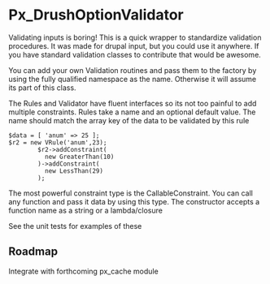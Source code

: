 # Px_DrushOptionValidator

Validating inputs is boring! This is a quick wrapper to standardize validation procedures. 
It was made for drupal input, but you could use it anywhere.
If you have standard validation classes to contribute that would be awesome.

You can add your own Validation routines and pass them to the factory by using the fully qualified namespace as the name. 
Otherwise it will assume its part of this class.

The Rules and Validator have fluent interfaces so its not too painful to add multiple constraints.
Rules take a name and an optional default value. The name should match the array key of the data to be validated by this rule
```
$data = [ 'anum' => 25 ];
$r2 = new VRule('anum',23);
        $r2->addConstraint(
          new GreaterThan(10)
        )->addConstraint(
          new LessThan(29)
        );
```


The most powerful constraint type is the CallableConstraint. You can call any function and pass it data by using this type.
The constructor accepts a function name as a string or a lambda/closure

See the unit tests for examples of these
 


## Roadmap

Integrate with forthcoming px_cache module